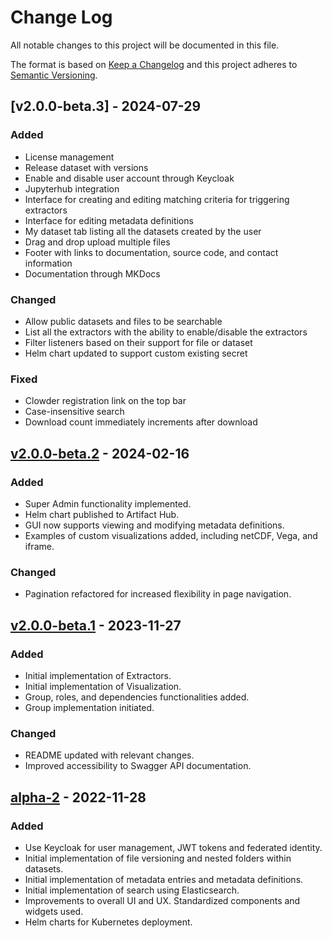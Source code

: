 # Change Log

All notable changes to this project will be documented in this file.

The format is based on [Keep a Changelog](http://keepachangelog.com/)
and this project adheres to [Semantic Versioning](http://semver.org/).

## [v2.0.0-beta.3] - 2024-07-29

### Added

- License management
- Release dataset with versions
- Enable and disable user account through Keycloak
- Jupyterhub integration
- Interface for creating and editing matching criteria for triggering extractors
- Interface for editing metadata definitions
- My dataset tab listing all the datasets created by the user
- Drag and drop upload multiple files
- Footer with links to documentation, source code, and contact information
- Documentation through MKDocs

### Changed

- Allow public datasets and files to be searchable
- List all the extractors with the ability to enable/disable the extractors
- Filter listeners based on their support for file or dataset
- Helm chart updated to support custom existing secret

### Fixed

- Clowder registration link on the top bar
- Case-insensitive search
- Download count immediately increments after download

## [v2.0.0-beta.2] - 2024-02-16

### Added

- Super Admin functionality implemented.
- Helm chart published to Artifact Hub.
- GUI now supports viewing and modifying metadata definitions.
- Examples of custom visualizations added, including netCDF, Vega, and iframe.

### Changed

- Pagination refactored for increased flexibility in page navigation.

## [v2.0.0-beta.1] - 2023-11-27

### Added

- Initial implementation of Extractors.
- Initial implementation of Visualization.
- Group, roles, and dependencies functionalities added.
- Group implementation initiated.

### Changed

- README updated with relevant changes.
- Improved accessibility to Swagger API documentation.

## [alpha-2] - 2022-11-28

### Added

- Use Keycloak for user management, JWT tokens and federated identity.
- Initial implementation of file versioning and nested folders within datasets.
- Initial implementation of metadata entries and metadata definitions.
- Initial implementation of search using Elasticsearch.
- Improvements to overall UI and UX. Standardized components and widgets used.
- Helm charts for Kubernetes deployment.

[v2.0.0-beta.2]: https://github.com/clowder-framework/clowder2/releases/tag/v2.0.0-beta.2

[v2.0.0-beta.1]: https://github.com/clowder-framework/clowder2/releases/tag/v2.0.0-beta.1

[alpha-2]: https://github.com/clowder-framework/clowder2/releases/tag/v2.0.0-alpha.2
